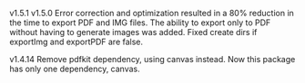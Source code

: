 v1.5.1
v1.5.0
Error correction and optimization resulted in a 80% reduction in the time to export PDF and IMG files. The ability to export only to PDF without having to generate images was added.
Fixed create dirs if exportImg and exportPDF are false.

v1.4.14
Remove pdfkit dependency, using canvas instead. Now this package has only one dependency, canvas.
